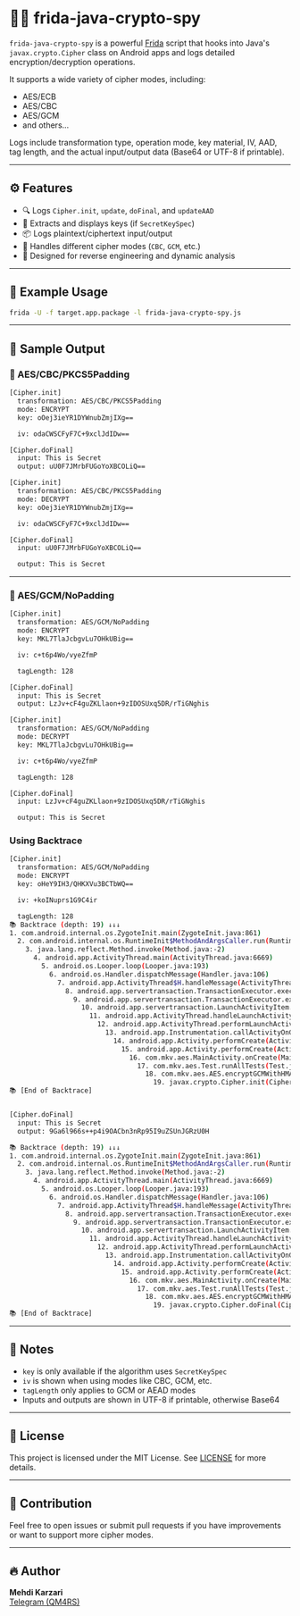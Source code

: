 # 🕵️‍♂️ frida-java-crypto-spy

`frida-java-crypto-spy` is a powerful [Frida](https://frida.re) script that hooks into Java's `javax.crypto.Cipher` class on Android apps and logs detailed encryption/decryption operations.

It supports a wide variety of cipher modes, including:
- AES/ECB
- AES/CBC
- AES/GCM
- and others...

Logs include transformation type, operation mode, key material, IV, AAD, tag length, and the actual input/output data (Base64 or UTF-8 if printable).

---

## ⚙️ Features

- 🔍 Logs `Cipher.init`, `update`, `doFinal`, and `updateAAD`
- 🔑 Extracts and displays keys (if `SecretKeySpec`)
- 📦 Logs plaintext/ciphertext input/output
- 🧊 Handles different cipher modes (`CBC`, `GCM`, etc.)
- 🎯 Designed for reverse engineering and dynamic analysis

---

## 🚀 Example Usage

```bash
frida -U -f target.app.package -l frida-java-crypto-spy.js
```

---

## 📄 Sample Output

### 🧊 AES/CBC/PKCS5Padding

```bash
[Cipher.init]
  transformation: AES/CBC/PKCS5Padding
  mode: ENCRYPT
  key: oOej3ieYR1DYWnubZmjIXg==

  iv: odaCWSCFyF7C+9xclJdIDw==

[Cipher.doFinal]
  input: This is Secret
  output: uU0F7JMrbFUGoYoXBCOLiQ==

[Cipher.init]
  transformation: AES/CBC/PKCS5Padding
  mode: DECRYPT
  key: oOej3ieYR1DYWnubZmjIXg==

  iv: odaCWSCFyF7C+9xclJdIDw==

[Cipher.doFinal]
  input: uU0F7JMrbFUGoYoXBCOLiQ==

  output: This is Secret
```

---

### 🔐 AES/GCM/NoPadding

```bash
[Cipher.init]
  transformation: AES/GCM/NoPadding
  mode: ENCRYPT
  key: MKL7TlaJcbgvLu7OHkUBig==

  iv: c+t6p4Wo/vyeZfmP

  tagLength: 128

[Cipher.doFinal]
  input: This is Secret
  output: LzJv+cF4guZKLlaon+9zIDOSUxq5DR/rTiGNghis

[Cipher.init]
  transformation: AES/GCM/NoPadding
  mode: DECRYPT
  key: MKL7TlaJcbgvLu7OHkUBig==

  iv: c+t6p4Wo/vyeZfmP

  tagLength: 128

[Cipher.doFinal]
  input: LzJv+cF4guZKLlaon+9zIDOSUxq5DR/rTiGNghis

  output: This is Secret
```

### Using Backtrace 
```bash
[Cipher.init]
  transformation: AES/GCM/NoPadding
  mode: ENCRYPT
  key: oHeY9IH3/QHKXVu3BCTbWQ==

  iv: +koINuprs1G9C4ir

  tagLength: 128
📚 Backtrace (depth: 19) ↓↓↓
1. com.android.internal.os.ZygoteInit.main(ZygoteInit.java:861)
  2. com.android.internal.os.RuntimeInit$MethodAndArgsCaller.run(RuntimeInit.java:533)
    3. java.lang.reflect.Method.invoke(Method.java:-2)
      4. android.app.ActivityThread.main(ActivityThread.java:6669)
        5. android.os.Looper.loop(Looper.java:193)
          6. android.os.Handler.dispatchMessage(Handler.java:106)
            7. android.app.ActivityThread$H.handleMessage(ActivityThread.java:1808)
              8. android.app.servertransaction.TransactionExecutor.execute(TransactionExecutor.java:68)
                9. android.app.servertransaction.TransactionExecutor.executeCallbacks(TransactionExecutor.java:108)
                  10. android.app.servertransaction.LaunchActivityItem.execute(LaunchActivityItem.java:78)
                    11. android.app.ActivityThread.handleLaunchActivity(ActivityThread.java:3048)
                      12. android.app.ActivityThread.performLaunchActivity(ActivityThread.java:2893)
                        13. android.app.Instrumentation.callActivityOnCreate(Instrumentation.java:1271)
                          14. android.app.Activity.performCreate(Activity.java:7137)
                            15. android.app.Activity.performCreate(Activity.java:7146)
                              16. com.mkv.aes.MainActivity.onCreate(MainActivity.kt:20)
                                17. com.mkv.aes.Test.runAllTests(Test.java:81)
                                  18. com.mkv.aes.AES.encryptGCMWithHMAC(AES.java:325)
                                    19. javax.crypto.Cipher.init(Cipher.java:-2)
📚 [End of Backtrace]


[Cipher.doFinal]
  input: This is Secret
  output: 9Ga6l966s++p4i9OACbn3nRp95I9uZSUnJGRzU0H

📚 Backtrace (depth: 19) ↓↓↓
1. com.android.internal.os.ZygoteInit.main(ZygoteInit.java:861)
  2. com.android.internal.os.RuntimeInit$MethodAndArgsCaller.run(RuntimeInit.java:533)
    3. java.lang.reflect.Method.invoke(Method.java:-2)
      4. android.app.ActivityThread.main(ActivityThread.java:6669)
        5. android.os.Looper.loop(Looper.java:193)
          6. android.os.Handler.dispatchMessage(Handler.java:106)
            7. android.app.ActivityThread$H.handleMessage(ActivityThread.java:1808)
              8. android.app.servertransaction.TransactionExecutor.execute(TransactionExecutor.java:68)
                9. android.app.servertransaction.TransactionExecutor.executeCallbacks(TransactionExecutor.java:108)
                  10. android.app.servertransaction.LaunchActivityItem.execute(LaunchActivityItem.java:78)
                    11. android.app.ActivityThread.handleLaunchActivity(ActivityThread.java:3048)
                      12. android.app.ActivityThread.performLaunchActivity(ActivityThread.java:2893)
                        13. android.app.Instrumentation.callActivityOnCreate(Instrumentation.java:1271)
                          14. android.app.Activity.performCreate(Activity.java:7137)
                            15. android.app.Activity.performCreate(Activity.java:7146)
                              16. com.mkv.aes.MainActivity.onCreate(MainActivity.kt:20)
                                17. com.mkv.aes.Test.runAllTests(Test.java:81)
                                  18. com.mkv.aes.AES.encryptGCMWithHMAC(AES.java:326)
                                    19. javax.crypto.Cipher.doFinal(Cipher.java:-2)
📚 [End of Backtrace]
```

---

## 📌 Notes

- `key` is only available if the algorithm uses `SecretKeySpec`
- `iv` is shown when using modes like CBC, GCM, etc.
- `tagLength` only applies to GCM or AEAD modes
- Inputs and outputs are shown in UTF-8 if printable, otherwise Base64

---

## 📜 License

This project is licensed under the MIT License. See [LICENSE](LICENSE) for more details.

---

## 🤝 Contribution

Feel free to open issues or submit pull requests if you have improvements or want to support more cipher modes.

---

## 🔥 Author

**Mehdi Karzari**  
[Telegram (QM4RS)](https://t.me/QM4RS)
